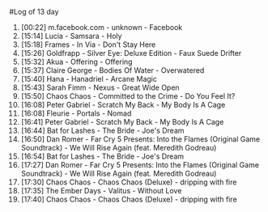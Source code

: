 #Log of 13 day

1. [00:22] m.facebook.com - unknown - Facebook
1. [15:14] Lucia - Samsara - Holy
1. [15:18] Frames - In Via - Don't Stay Here
1. [15:26] Goldfrapp - Silver Eye: Deluxe Edition - Faux Suede Drifter
1. [15:32] Akua - Offering - Offering
1. [15:37] Claire George - Bodies Of Water - Overwatered
1. [15:40] Hana - Hanadriel - Arcane Magic
1. [15:43] Sarah Fimm - Nexus - Great Wide Open
1. [15:50] Chaos Chaos - Committed to the Crime - Do You Feel It?
1. [16:08] Peter Gabriel - Scratch My Back - My Body Is A Cage
1. [16:08] Fleurie - Portals - Nomad
1. [16:41] Peter Gabriel - Scratch My Back - My Body Is A Cage
1. [16:44] Bat for Lashes - The Bride - Joe's Dream
1. [16:50] Dan Romer - Far Cry 5 Presents: Into the Flames (Original Game Soundtrack) - We Will Rise Again (feat. Meredith Godreau)
1. [16:54] Bat for Lashes - The Bride - Joe's Dream
1. [17:27] Dan Romer - Far Cry 5 Presents: Into the Flames (Original Game Soundtrack) - We Will Rise Again (feat. Meredith Godreau)
1. [17:30] Chaos Chaos - Chaos Chaos (Deluxe) - dripping with fire
1. [17:35] The Ember Days - Valitus - Without Love
1. [17:40] Chaos Chaos - Chaos Chaos (Deluxe) - dripping with fire
